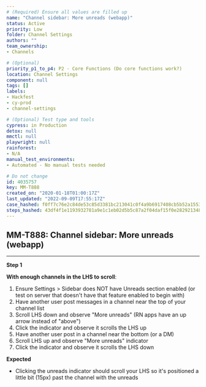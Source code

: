 ```yaml
---
# (Required) Ensure all values are filled up
name: "Channel sidebar: More unreads (webapp)"
status: Active
priority: Low
folder: Channel Settings
authors: ""
team_ownership: 
- Channels

# (Optional)
priority_p1_to_p4: P2 - Core Functions (Do core functions work?)
location: Channel Settings
component: null
tags: []
labels: 
- Hackfest
- cy-prod
- channel-settings

# (Optional) Test type and tools
cypress: in Production
detox: null
mmctl: null
playwright: null
rainforest: 
- N/A
manual_test_environments: 
- Automated - No manual tests needed

# Do not change
id: 4035757
key: MM-T888
created_on: "2020-01-18T01:00:17Z"
last_updated: "2022-09-09T17:55:17Z"
case_hashed: f0ff7c76e2c84de53c85d3381bc213041c0f4a9b6917408cb5b52a155359d03df462d641cacdf33bd31d1721b778f05b
steps_hashed: 43df4f1e1193932781a9e1c1eb02d5b5c87a2f04daf15f0e28292134825424e0ce755b5aeedfeff7f98fc75d190eb29d
---
```


<!-- (Auto-generated) Based on frontmatter's "key" and "name" -->

## MM-T888: Channel sidebar: More unreads (webapp)

---

**Step 1**

**With enough channels in the LHS to scroll**:

1. Ensure Settings > Sidebar does NOT have Unreads section enabled (or test on server that doesn't have that feature enabled to begin with)
2. Have another user post messages in a channel near the top of your channel list
3. Scroll LHS down and observe "More unreads" (RN apps have an up arrow instead of "above")
4. Click the indicator and observe it scrolls the LHS up
5. Have another user post in a channel near the bottom (or a DM)
6. Scroll LHS up and observe "More unreads" indicator
7. Click the indicator and observe it scrolls the LHS down

**Expected**

- Clicking the unreads indicator should scroll your LHS so it's positioned a little bit (15px) past the channel with the unreads
